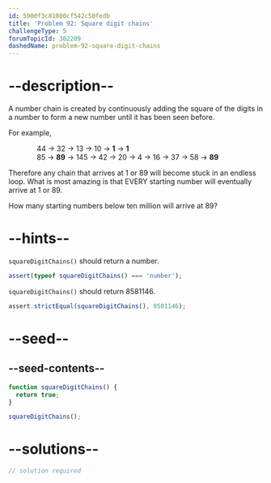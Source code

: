 ```yaml
---
id: 5900f3c81000cf542c50fedb
title: 'Problem 92: Square digit chains'
challengeType: 5
forumTopicId: 302209
dashedName: problem-92-square-digit-chains
---
```


# --description--

A number chain is created by continuously adding the square of the digits in a number to form a new number until it has been seen before.

For example,

<div style='margin-left: 4em;'>
  44 → 32 → 13 → 10 → <strong>1</strong> → <strong>1</strong><br>
  85 → <strong>89</strong> → 145 → 42 → 20 → 4 → 16 → 37 → 58 → <strong>89</strong>
</div>

Therefore any chain that arrives at 1 or 89 will become stuck in an endless loop. What is most amazing is that EVERY starting number will eventually arrive at 1 or 89.

How many starting numbers below ten million will arrive at 89?

# --hints--

`squareDigitChains()` should return a number.

```js
assert(typeof squareDigitChains() === 'number');
```

`squareDigitChains()` should return 8581146.

```js
assert.strictEqual(squareDigitChains(), 8581146);
```

# --seed--

## --seed-contents--

```js
function squareDigitChains() {
  return true;
}

squareDigitChains();
```

# --solutions--

```js
// solution required
```
